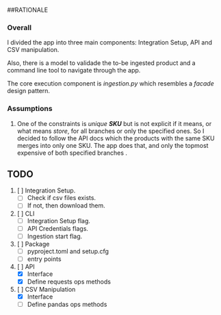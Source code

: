 ##RATIONALE
### Overall

<p>I divided the app into three main components:
Integration Setup, API and CSV manipulation.</p>
<p>Also, there is a model to validade the to-be
ingested product and a command line tool to navigate
through the app.</p>
<p>The core execution component is <em>ingestion.py</em>
which resembles a <em>facade</em> design pattern.</p>

### Assumptions 

1. One of the constraints is _unique __SKU___ but
is not explicit if it means, or what means _store_,
for all branches or only the specified ones. So I
decided to follow the API docs which the products with
the same SKU merges into only one SKU.
The app does that, and only the topmost expensive
of both specified branches .

## TODO

1. [ ] Integration Setup.
    * [ ] Check if csv files exists.
    * [ ] If not, then download them.
   
2. [ ] CLI
    * [ ] Integration Setup flag.
    * [ ] API Credentials flags.
    * [ ] Ingestion start flag.

3. [ ] Package
    * [ ] pyproject.toml and setup.cfg
    * [ ] entry points

5. [ ] API
    * [x] Interface
    * [x] Define requests ops methods

6. [ ] CSV Manipulation
    * [x] Interface
    * [ ] Define pandas ops methods